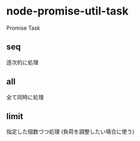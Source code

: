 # node-promise-util-task

Promise Task

## seq

逐次的に処理

## all

全て同時に処理

## limit

指定した個数づつ処理
(負荷を調整したい場合に使う)

